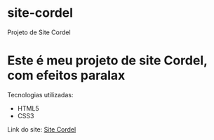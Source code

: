 # site-cordel
 Projeto de Site Cordel

 <h1>Este é meu projeto de site Cordel, com efeitos paralax</h1>

 <p>Tecnologias utilizadas:</p>

 <ul>
 <li>HTML5
 <li>CSS3
</ul>
Link do site:
<a href="https://diegoalmeidaramos.github.io/site-cordel/">Site Cordel</a>
